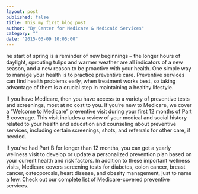 ```yaml
---
layout: post
published: false
title: This my first blog post
author: "By Center for Medicare & Medicaid Services"
category: ""
date: "2015-03-09 10:05:00"
---
```


he start of spring is a reminder of new beginnings – the longer hours of daylight, sprouting tulips and warmer weather are all indicators of a new season, and a new reason to be proactive with your health. One simple way to manage your health is to practice preventive care. Preventive services can find health problems early, when treatment works best, so taking advantage of them is a crucial step in maintaining a healthy lifestyle.

If you have Medicare, then you have access to a variety of preventive tests and screenings, most at no cost to you. If you’re new to Medicare, we cover a “Welcome to Medicare” preventive visit during your first 12 months of Part B coverage. This visit includes a review of your medical and social history related to your health and education and counseling about preventive services, including certain screenings, shots, and referrals for other care, if needed.

If you’ve had Part B for longer than 12 months, you can get a yearly wellness visit to develop or update a personalized prevention plan based on your current health and risk factors. In addition to these important wellness visits, Medicare covers screening tests for diabetes, colon cancer, breast cancer, osteoporosis, heart disease, and obesity management, just to name a few. Check out our complete list of Medicare-covered preventive services.